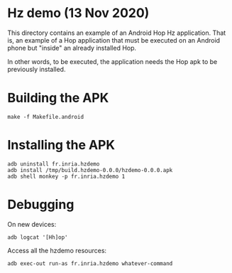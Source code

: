 Hz demo (13 Nov 2020)
=====================

This directory contains an example of an Android Hop Hz application.
That is, an example of a Hop application that must be executed on an
Android phone but "inside" an already installed Hop.

In other words, to be executed, the application needs the Hop apk to
be previously installed.


Building the APK
================

```shell
make -f Makefile.android
```
 
Installing the APK
==================

```shell
adb uninstall fr.inria.hzdemo
adb install /tmp/build.hzdemo-0.0.0/hzdemo-0.0.0.apk
adb shell monkey -p fr.inria.hzdemo 1
```

Debugging
=========

On new devices:

```shell
adb logcat '[Hh]op'
```

Access all the hzdemo resources:

```shell
adb exec-out run-as fr.inria.hzdemo whatever-command
```
